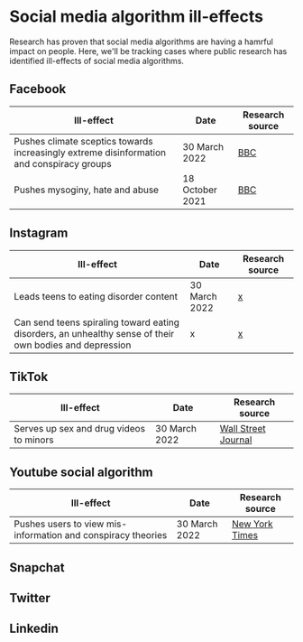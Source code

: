 # Social media algorithm ill-effects 

Research has proven that social media algorithms are having a hamrful impact on people. Here, we'll be tracking cases where public research has identified ill-effects of social media algorithms. 


## Facebook

| Ill-effect | Date | Research source |
|---|---|---|
|Pushes climate sceptics towards increasingly extreme disinformation and conspiracy groups | 30 March 2022 | [BBC](https://www.bbc.com/news/technology-60905348)  | 
|Pushes mysoginy, hate and abuse | 18 October 2021 | [BBC](https://www.bbc.com/news/uk-58924168)  |


## Instagram
| Ill-effect | Date | Research source |
|---|---|---|
|Leads teens to eating disorder content | 30 March 2022 | [x](x)  | 
|Can send teens spiraling toward eating disorders, an unhealthy sense of their own bodies and depression | x | [x](x)  |

## TikTok
| Ill-effect | Date | Research source |
|---|---|---|
|Serves up sex and drug videos to minors | 30 March 2022 |  [Wall Street Journal](https://www.wsj.com/articles/tiktok-algorithm-sex-drugs-minors-11631052944)  | 


## Youtube social algorithm
| Ill-effect | Date | Research source |
|---|---|---|
|Pushes users to view mis-information and conspiracy theories | 30 March 2022 | [New York Times](https://www.nytimes.com/2020/04/16/podcasts/rabbit-hole-internet-youtube-virus.html)  | 


## Snapchat



## Twitter


## Linkedin
